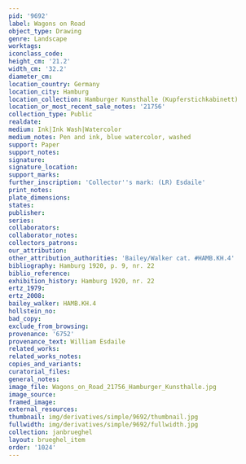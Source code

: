 ```yaml
---
pid: '9692'
label: Wagons on Road
object_type: Drawing
genre: Landscape
worktags:
iconclass_code:
height_cm: '21.2'
width_cm: '32.2'
diameter_cm:
location_country: Germany
location_city: Hamburg
location_collection: Hamburger Kunsthalle (Kupferstichkabinett)
location_or_most_recent_sale_notes: '21756'
collection_type: Public
realdate:
medium: Ink|Ink Wash|Watercolor
medium_notes: Pen and ink, blue watercolor, washed
support: Paper
support_notes:
signature:
signature_location:
support_marks:
further_inscription: 'Collector''s mark: (LR) Esdaile'
print_notes:
plate_dimensions:
states:
publisher:
series:
collaborators:
collaborator_notes:
collectors_patrons:
our_attribution:
other_attribution_authorities: 'Bailey/Walker cat. #HAMB.KH.4'
bibliography: Hamburg 1920, p. 9, nr. 22
biblio_reference:
exhibition_history: Hamburg 1920, nr. 22
ertz_1979:
ertz_2008:
bailey_walker: HAMB.KH.4
hollstein_no:
bad_copy:
exclude_from_browsing:
provenance: '6752'
provenance_text: William Esdaile
related_works:
related_works_notes:
copies_and_variants:
curatorial_files:
general_notes:
image_file: Wagons_on_Road_21756_Hamburger_Kunsthalle.jpg
image_source:
framed_image:
external_resources:
thumbnail: img/derivatives/simple/9692/thumbnail.jpg
fullwidth: img/derivatives/simple/9692/fullwidth.jpg
collection: janbrueghel
layout: brueghel_item
order: '1024'
---
```

